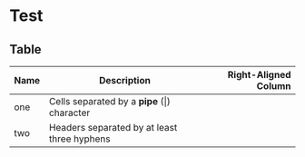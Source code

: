 # Test

## Table

| Name | Description | Right-Aligned Column |
| :--- | --- | ---: |
| one | Cells separated by a **pipe** (\|) character |
| two | Headers separated by at least three hyphens |

